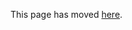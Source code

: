 
This page has moved [here](https://github.com/dhowe/AdNauseam/wiki/Install-AdNauseam-on-Chromium-based-browsers).